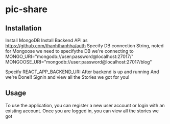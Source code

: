 # pic-share

## Installation

Install MongoDB
Install Backend API as https://github.com/thanhthanhha/auth 
Specify DB connection String, noted for Mongoose we need to specifythe DB we're connecting to
MONGO_URI="mongodb://user:password@localhost:27017/"
MONGOOSE_URI="mongodb://user:password@localhost:27017/blog"

Specify REACT_APP_BACKEND_URI After backend is up and running
And we're Done!!
Signin and view all the Stories we got for you!

## Usage
To use the application, you can register a new user account or login with an existing account. Once you are logged in, you can view all the stories we got



